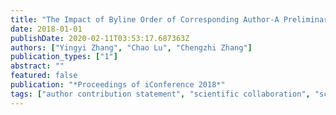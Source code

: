 ```yaml
---
title: "The Impact of Byline Order of Corresponding Author-A Preliminary Study"
date: 2018-01-01
publishDate: 2020-02-11T03:53:17.687363Z
authors: ["Yingyi Zhang", "Chao Lu", "Chengzhi Zhang"]
publication_types: ["1"]
abstract: ""
featured: false
publication: "*Proceedings of iConference 2018*"
tags: ["author contribution statement", "scientific collaboration", "scientific impact"]
---
```


